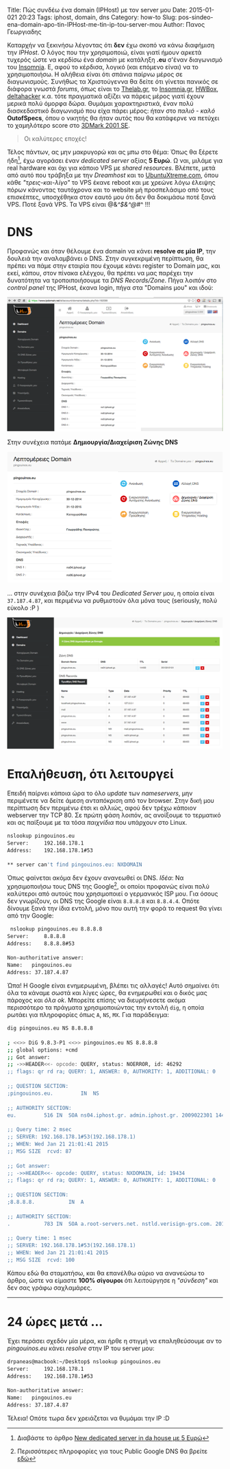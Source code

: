 Title: Πώς συνδέω ένα domain (IPHost) με τον server μου
Date: 2015-01-021 20:23
Tags: iphost, domain, dns
Category: how-to
Slug: pos-sindeo-ena-domain-apo-tin-IPHost-me-tin-ip-tou-server-mou
Author: Πανος Γεωργιαδης

Καταρχήν να ξεκινήσω λέγοντας ότι **δεν** έχω σκοπό να κάνω διαφήμιση την *IPHost*.
Ο λόγος που την χρησιμοποιώ, είναι γιατί ήμουν αρκετά τυχερός ώστε να κερδίσω ένα *domain* με κατάληξη **.eu** σ'έναν διαγωνισμό
του [Insomnia](http://insomnia.gr). Ε, αφού το κέρδισα, λογικό (και επόμενο είναι) να το χρησιμοποιήσω. 
Η αλήθεια είναι ότι σπάνια παίρνω μέρος σε διαγωνισμούς. Συνήθως τα Χριστούγεννα θα δείτε ότι
γίνεται πανικός σε διάφορα γνωστά *forums*, όπως είναι το [Thelab.gr](http://thelab.gr), το [Insomnia.gr](http://insomnia.gr), [HWBox](http://hwbox.org), [deltahacker](http://deltahacker.gr) κ.α. τότε πραγματικά αξίζει να πάρεις μέρος γιατί έχουν μερικά πολύ
όμορφα δώρα. Θυμάμαι χαρακτηριστικά, έναν πολύ διασκεδαστικό διαγωνισμό που είχα πάρει μέρος: ήταν στο *παλιό - καλό* **OutofSpecs**, όπου ο νικητής θα ήταν αυτός που θα κατάφερνε να πετύχει το χαμηλότερο score στο [3DMark 2001 SE](http://www.futuremark.com/benchmarks/legacy).

> Οι καλύτερες εποχές!

Τέλος πάντων, ας μην μακρυγορώ και ας μπω στο θέμα: Όπως θα ξέρετε ήδη[^1], έχω αγοράσει έναν *dedicated server* αξίας **5 Ευρώ**.
 Ω ναι, μιλάμε για real hardware και όχι για κάποιο VPS με *shared resources*. Βλέπετε, μετά από αυτό που τράβηξα με την *Dreamhost*
και το [UbuntuXtreme.com](http://ubuntuxtreme.com), όπου κάθε *"τρεις-και-λίγο"* το VPS έκανε reboot και με χρεώνε λόγω έλειψης
πόρων κάνοντας ταυτόχρονα και το website μή προσπελάσιμο από τους επισκέπτες, υποσχέθηκα στον εαυτό μου ότι δεν θα δοκιμάσω ποτέ
ξανά VPS. Ποτέ ξανά VPS. Τα VPS είναι @&*^$&^@#*^ !!!

DNS
===
Προφανώς και όταν θέλουμε ένα domain να κάνει **resolve σε μία IP**, την δουλειά την αναλαμβάνει ο DNS. Στην συγκεκριμένη
περίπτωση, θα πρέπει να πάμε στην εταιρία που έχουμε κάνει register το Domain μας, και εκεί, κάπου, στον πίνακα ελέγχου,
θα πρέπει να μας παρέχει την δυνατότητα να τροποιποιήσουμε τα *DNS Records/Zone*. Πήγα λοιπόν στο *control panel* της IPHost,
έκανα login, πήγα στα "Domains μου" και ιδού:

![Pinakas IPHost](/images/iphost1.png)

Στην συνέχεια πατάμε **Δημιουργία/Διαχείριση Ζώνης DNS**

![DNS Zone IPHost](/images/iphostdnszone.png)

... στην συνέχεια βάζω την IPv4 του *Dedicated Server* μου, η οποία είναι `37.187.4.87`, και περιμένω να ρυθμιστούν όλα μόνα τους (seriously, πολύ εύκολο :P )

![DNS Zone Completed](/images/iphostzoneok.png)

Επαλήθευση, ότι λειτουργεί
==========================
Επειδή παίρνει κάποια ώρα το όλο *update* των *nameservers*, μην περιμένετε να δείτε άμεση ανταπόκριση από τον browser. Στην δική μου περίπτωση δεν περιμένω έτσι κι αλλιώς, αφού δεν τρέχω κάποιον webserver την TCP 80. Σε πρώτη φάση λοιπόν, ας ανοίξουμε το τερματικό και ας παίξουμε με τα τόσα *παιχνίδια* που υπάρχουν στο Linux.

```bash
nslookup pingouinos.eu
Server:		192.168.178.1
Address:	192.168.178.1#53

** server can't find pingouinos.eu: NXDOMAIN
```

Όπως φαίνεται ακόμα δεν έχουν ανανεωθεί οι DNS. *Ιδέα*: Να χρησιμοποιήσω τους DNS της Google[^2], οι οποίοι
προφανώς είναι πολύ καλύτεροι από αυτούς που χρησιμοποιεί ο γερμανικός ISP μου. Για όσους δεν γνωρίζουν, οι DNS της Google είναι
`8.8.8.8` και `8.8.4.4`. Οπότε δίνουμε ξανά την ίδια εντολή, μόνο που αυτή την φορά το request θα γίνει από την Google:

```bash
 nslookup pingouinos.eu 8.8.8.8
Server:		8.8.8.8
Address:	8.8.8.8#53

Non-authoritative answer:
Name:	pingouinos.eu
Address: 37.187.4.87
```

Ώπα! Η Google είναι ενημερωμένη, βλέπει τις αλλαγές! Αυτό σημαίνει ότι όλα τα κάναμε σωστά και λίγες ώρες,
θα ενημερωθεί και ο δικός μας πάροχος και *όλα ok*. Μπορείτε επίσης να διευρήνεσετε ακόμα περισσότερο τα πράγματα
χρησιμοποιώντας την εντολή `dig`, η οποία ρωτάει για πληροφορίες όπως `A`, `NS`, `MX`. Για παράδειγμα:

```bash
dig pingouinos.eu NS 8.8.8.8

; <<>> DiG 9.8.3-P1 <<>> pingouinos.eu NS 8.8.8.8
;; global options: +cmd
;; Got answer:
;; ->>HEADER<<- opcode: QUERY, status: NOERROR, id: 46292
;; flags: qr rd ra; QUERY: 1, ANSWER: 0, AUTHORITY: 1, ADDITIONAL: 0

;; QUESTION SECTION:
;pingouinos.eu.			IN	NS

;; AUTHORITY SECTION:
eu.			516	IN	SOA	ns04.iphost.gr. admin.iphost.gr. 2009022301 14400 7200 604800 14400

;; Query time: 2 msec
;; SERVER: 192.168.178.1#53(192.168.178.1)
;; WHEN: Wed Jan 21 21:01:41 2015
;; MSG SIZE  rcvd: 87

;; Got answer:
;; ->>HEADER<<- opcode: QUERY, status: NXDOMAIN, id: 19434
;; flags: qr rd ra; QUERY: 1, ANSWER: 0, AUTHORITY: 1, ADDITIONAL: 0

;; QUESTION SECTION:
;8.8.8.8.			IN	A

;; AUTHORITY SECTION:
.			783	IN	SOA	a.root-servers.net. nstld.verisign-grs.com. 2015012101 1800 900 604800 86400

;; Query time: 1 msec
;; SERVER: 192.168.178.1#53(192.168.178.1)
;; WHEN: Wed Jan 21 21:01:41 2015
;; MSG SIZE  rcvd: 100
```
Κάπου εδώ θα σταματήσω, και θα επανέλθω αύριο να ανανεώσω το άρθρο, ώστε να είμαστε **100% σίγουροι** ότι λειτούργησε η *"σύνδεση"*
και δεν σας γράφω σαχλαμάρες.

--------------------------------------------
# 24 ώρες μετά ...

Έχει περάσει σχεδόν μία μέρα, και ήρθε η στιγμή να επαληθεύσουμε αν το *pingouinos.eu* κάνει *resolve*
στην IP του server μου:

```bash
drpaneas@macbook:~/Desktop$ nslookup pingouinos.eu
Server:		192.168.178.1
Address:	192.168.178.1#53

Non-authoritative answer:
Name:	pingouinos.eu
Address: 37.187.4.87
```

Τέλεια! Οπότε τωρα δεν χρειάζεται να θυμάμαι την IP :D

[^1]: Διαβάστε το άρθρο [New dedicated server in da house με 5 Eυρώ](http://linuxed.gr/editorial/new-dedicated-server-in-da-house-me-5-euro/)
[^2]: Περισσότερες πληροφορίες για τους Public Google DNS θα βρείτε [εδώ](https://developers.google.com/speed/public-dns/)
